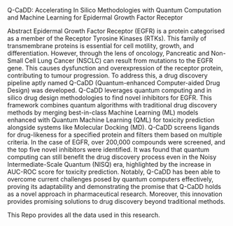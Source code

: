 Q-CaDD: Accelerating In Silico Methodologies with Quantum Computation and Machine Learning for Epidermal Growth Factor Receptor

Abstract
Epidermal Growth Factor Receptor (EGFR) is a protein categorised as a member of the Receptor Tyrosine Kinases (RTKs). This family of transmembrane proteins is essential for cell motility, growth, and differentiation. However, through the lens of oncology, Pancreatic and Non-Small Cell Lung Cancer (NSCLC) can result from mutations to the EGFR gene. This causes dysfunction and overexpression of the receptor protein, contributing to tumour progression. To address this, a drug discovery pipeline aptly named Q-CaDD (Quantum-enhanced Computer-aided Drug Design) was developed. Q-CaDD leverages quantum computing and in silico drug design methodologies to find novel inhibitors for EGFR. This framework combines quantum algorithms with traditional drug discovery methods by merging best-in-class Machine Learning (ML) models enhanced with Quantum Machine Learning (QML) for toxicity prediction alongside systems like Molecular Docking (MD). Q-CaDD screens ligands for drug-likeness for a specified protein and filters them based on multiple criteria. In the case of EGFR, over 200,000 compounds were screened, and the top five novel inhibitors were identified. It was found that quantum computing can still benefit the drug discovery process even in the Noisy Intermediate-Scale Quantum (NISQ) era, highlighted by the increase in AUC-ROC score for toxicity prediction. Notably, Q-CaDD has been able to overcome current challenges posed by quantum computers effectively, proving its adaptability and demonstrating the promise that Q-CaDD holds as a novel approach in pharmaceutical research. Moreover, this innovation provides promising solutions to drug discovery beyond traditional methods.


This Repo provides all the data used in this research.
